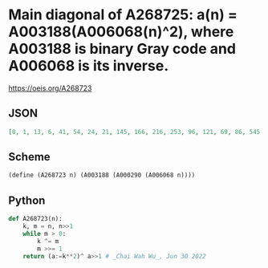 # Main diagonal of A268725: a\(n\) \= A003188\(A006068\(n\)^2\), where A003188 is binary Gray code and A006068 is its inverse\.
https://oeis.org/A268723
## JSON
```JSON
[0, 1, 13, 6, 41, 54, 24, 21, 145, 166, 216, 253, 96, 121, 69, 86, 545, 582, 664, 749, 864, 841, 949, 1014, 384, 433, 477, 486, 793, 278, 344, 357, 2113, 2182, 2328, 2509, 2656, 2793, 2901, 2998, 3456, 3537, 3901, 3366, 3641, 3798, 4056, 3973, 1536, 1633, 1709, 1734, 1801, 1910, 1944, 2037, 3313, 3174, 1112, 1053]
```
## Scheme
```Scheme
(define (A268723 n) (A003188 (A000290 (A006068 n))))
```
## Python
```Python
def A268723(n):
    k, m = n, n>>1
    while m > 0:
        k ^= m
        m >>= 1
    return (a:=k**2)^ a>>1 # _Chai Wah Wu_, Jun 30 2022
```
